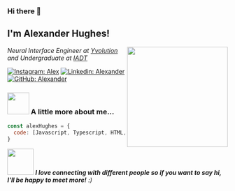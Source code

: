 ### Hi there 👋

<h2> I'm Alexander Hughes!</h2>
<img align='right' src="https://media.giphy.com/media/ZVik7pBtu9dNS/giphy.gif" width="230">
<p><em>Neural Interface Engineer at <a href="https://github.com/Yvolution-Ireland">Yvolution</a> and Undergraduate at <a href="https://iadt.ie">IADT</a>
</em></p>

[![Instagram: Alex](https://img.shields.io/badge/Instagram-E4405F?style=for-the-badge&logo=instagram&logoColor=white)](https://www.instagram.com/alexh00z/)
[![Linkedin: Alexander](https://img.shields.io/badge/LinkedIn-0077B5?style=for-the-badge&logo=linkedin&logoColor=white)](https://www.linkedin.com/in/alexander-hughes-ah2000/)
[![GitHub: Alexander](https://img.shields.io/badge/GitHub-100000?style=for-the-badge&logo=github&logoColor=white)]((https://github.com/AlexanderHughes-Github/))


### <img src="https://media.giphy.com/media/VgCDAzcKvsR6OM0uWg/giphy.gif" width="50"> A little more about me...  

```javascript
const alexHughes = {
  code: [Javascript, Typescript, HTML, CSS, Java, C#, Python, C++]
}
```

<img src="https://media.giphy.com/media/LnQjpWaON8nhr21vNW/giphy.gif" width="60"> <em><b>I love connecting with different people so if you want to say hi, I'll be happy to meet more!</b> :)</em>

